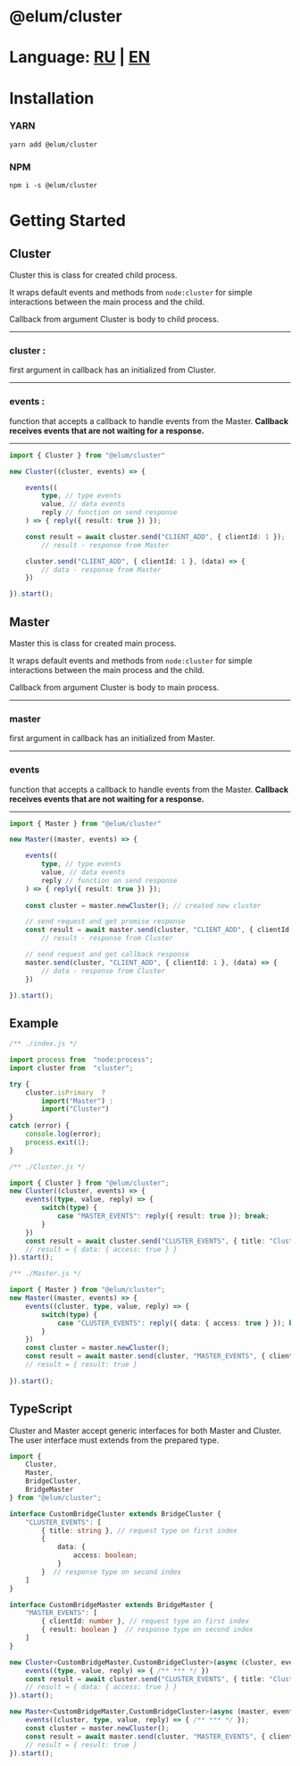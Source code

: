 # @elum/cluster

# Language: [RU](./README.RU.md) | [EN](./README.md)

# Installation

### YARN

    yarn add @elum/cluster

### NPM

	npm i -s @elum/cluster

# Getting Started

## Cluster

Cluster this is class for created child process.

It wraps default events and methods from `node:cluster` 
for simple interactions between the main process and the child.

Callback from argument Cluster is body to child process.
****
### **cluster** :
 first argument in callback has an initialized from Cluster.
  ****
### **events** :
 function that accepts a callback to handle events from the Master. **Сallback receives events that are not waiting for a response.**

****
```ts
import { Cluster } from "@elum/cluster"

new Cluster((cluster, events) => {

	events((
		type, // type events 
		value, // data events
		reply // function on send response
	) => { reply({ result: true }) });

	const result = await cluster.send("CLIENT_ADD", { clientId: 1 });
		// result - response from Master

	cluster.send("CLIENT_ADD", { clientId: 1 }, (data) => {
		// data - response from Master
	})

}).start();
```

## Master

Master this is class for created main process.

It wraps default events and methods from `node:cluster` 
for simple interactions between the main process and the child.

Callback from argument Cluster is body to main process.
****
### **master** 
first argument in callback has an initialized from Master.

 ****
### **events** 
 function that accepts a callback to handle events from the Master. **Сallback receives events that are not waiting for a response.**

****
```ts
import { Master } from "@elum/cluster"

new Master((master, events) => {

	events((
		type, // type events 
		value, // data events
		reply // function on send response
	) => { reply({ result: true }) });
    
    const cluster = master.newCluster(); // created new cluster

    // send request and get promise response
	const result = await master.send(cluster, "CLIENT_ADD", { clientId: 1 });
		// result - response from Cluster

    // send request and get callback response
	master.send(cluster, "CLIENT_ADD", { clientId: 1 }, (data) => {
		// data - response from Cluster
	})

}).start();
```

## Example
```ts
/** ./index.js */

import process from  "node:process";
import cluster from  "cluster";

try {
	cluster.isPrimary  ?
		import("Master") :
		import("Cluster")
}
catch (error) {
	console.log(error);
	process.exit(1);
}
```
```ts
/** ./Cluster.js */

import { Cluster } from "@elum/cluster";
new Cluster((cluster, events) => {
    events((type, value, reply) => {
	    switch(type) {
		    case "MASTER_EVENTS": reply({ result: true }); break;
		}
	})
	const result = await cluster.send("CLUSTER_EVENTS", { title: "Cluster NodeJS" });
	// result = { data: { access: true } }
}).start();
```
```ts
/** ./Master.js */

import { Master } from "@elum/cluster";
new Master((master, events) => {
    events((cluster, type, value, reply) => {
	    switch(type) {
		    case "CLUSTER_EVENTS": reply({ data: { access: true } }); break;
		}
	})
    const cluster = master.newCluster();
	const result = await master.send(cluster, "MASTER_EVENTS", { clientId: 1 });
	// result = { result: true }
	
}).start();
```
## TypeScript
Cluster and Master accept generic interfaces for both Master and Cluster.
The user interface must extends from the prepared type.



```ts
import {
	Cluster,
	Master,
	BridgeCluster,
	BridgeMaster
} from "@elum/cluster";

interface CustomBridgeCluster extends BridgeCluster {
	"CLUSTER_EVENTS": [
		{ title: string }, // request type on first index
		{ 
			data: {
				access: boolean;
			} 
		}  // response type on second index
	]
}

interface CustomBridgeMaster extends BridgeMaster {
	"MASTER_EVENTS": [
		{ clientId: number }, // request type on first index
		{ result: boolean }  // response type on second index
	]
}

new Cluster<CustomBridgeMaster,CustomBridgeCluster>(async (cluster, events) => {
	events((type, value, reply) => { /** *** */ })
	const result = await cluster.send("CLUSTER_EVENTS", { title: "Cluster NodeJS" });
	// result = { data: { access: true } }
}).start();

new Master<CustomBridgeMaster,CustomBridgeCluster>(async (master, events) => {
    events((cluster, type, value, reply) => { /** *** */ });
    const cluster = master.newCluster();
	const result = await master.send(cluster, "MASTER_EVENTS", { clientId: 1 });
	// result = { result: true }
}).start();
```